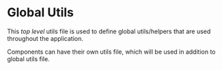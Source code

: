# Global Utils

This _top level_ utils file is used to define global utils/helpers that are used throughout the application.

Components can have their own utils file, which will be used in addition to global utils file.
